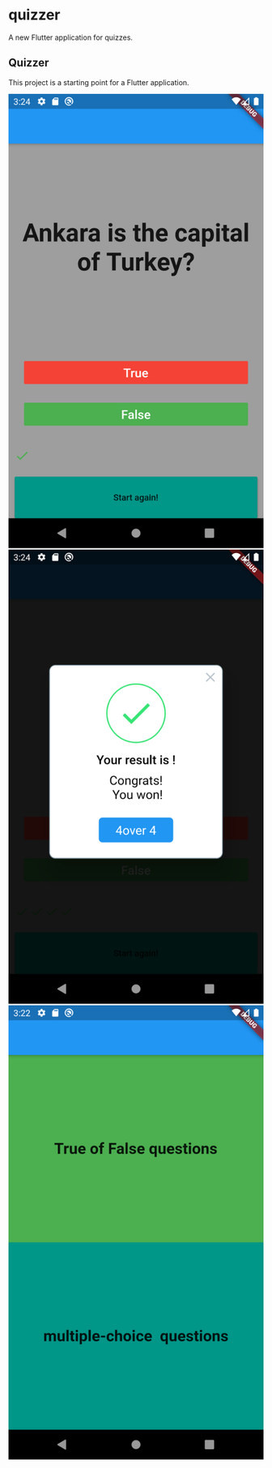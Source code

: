 # quizzer

A new Flutter application for quizzes.

## Quizzer

This project is a starting point for a Flutter application.


![GUI](layout1.png)
![GUI](layout2.png)
![GUI](layout3.png)


